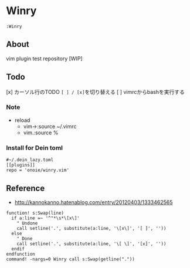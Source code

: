 # Winry
`:Winry`
## About
 vim plugin test repository [WIP]
## Todo
 [x] カーソル行のTODO `[ ] / [x]`を切り替える
 [ ] vimrcからbashを実行する
  
### Note
* reload
  * vim->:source ~/.vimrc
  * vim.:source %
 
### Install for Dein toml
```
#~/.dein_lazy.toml
[[plugins]]
repo = 'onoie/winry.vim'
```
## Reference
* http://kannokanno.hatenablog.com/entry/20120403/1333462565
  
```
function! s:Swap(line)
  if a:line =~ '^"*\s*\[x\]'
    " Undone
    call setline('.', substitute(a:line, '\[x\]', '[ ]', ''))
  else
    " Done
    call setline('.', substitute(a:line, '\[ \]', '[x]', ''))
  endif
endfunction
command! -nargs=0 Winry call s:Swap(getline("."))
```
